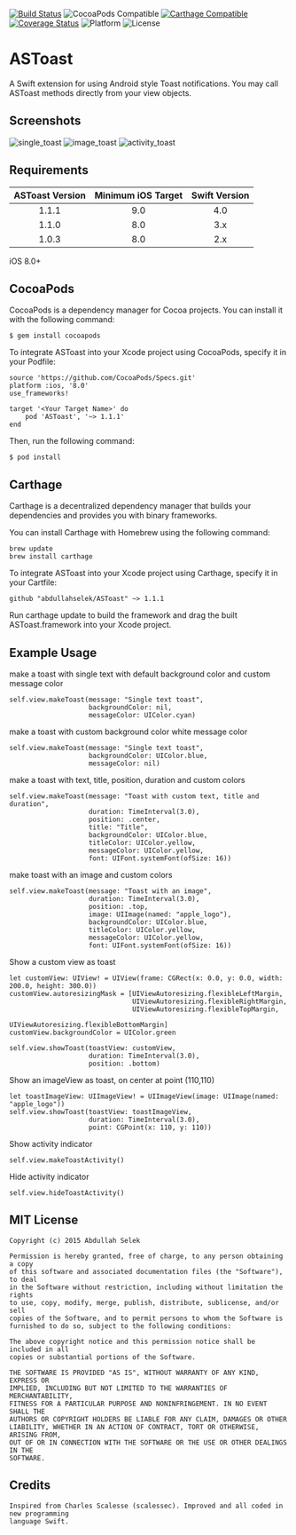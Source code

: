 [![Build Status](https://travis-ci.org/abdullahselek/ASToast.svg?branch=master)](https://travis-ci.org/abdullahselek/ASToast)
![CocoaPods Compatible](https://img.shields.io/cocoapods/v/ASToast.svg)
[![Carthage Compatible](https://img.shields.io/badge/Carthage-compatible-4BC51D.svg?style=flat)](https://github.com/Carthage/Carthage)
[![Coverage Status](https://coveralls.io/repos/github/abdullahselek/ASToast/badge.svg?branch=master)](https://coveralls.io/github/abdullahselek/ASToast?branch=master)
![Platform](https://img.shields.io/cocoapods/p/ASToast.svg?style=flat)
![License](https://img.shields.io/dub/l/vibe-d.svg)

# ASToast
A Swift extension for using Android style Toast notifications. You may call ASToast methods directly from your view objects.

## Screenshots

![single_toast](https://github.com/abdullahselek/ASToast/blob/master/images/astoast_singletoast.png)
![image_toast](https://github.com/abdullahselek/ASToast/blob/master/images/astoast_image_title_text_toast.png)
![activity_toast](https://github.com/abdullahselek/ASToast/blob/master/images/astoast_activity.png)

## Requirements

| ASToast Version | Minimum iOS Target  | Swift Version |
|:--------------------:|:---------------------------:|:---------------------------:|
| 1.1.1 | 9.0 | 4.0 |
| 1.1.0 | 8.0 | 3.x |
| 1.0.3 | 8.0 | 2.x |

iOS 8.0+

## CocoaPods

CocoaPods is a dependency manager for Cocoa projects. You can install it with the following command:
```	
$ gem install cocoapods
```

To integrate ASToast into your Xcode project using CocoaPods, specify it in your Podfile:
```
source 'https://github.com/CocoaPods/Specs.git'
platform :ios, '8.0'
use_frameworks!

target '<Your Target Name>' do
    pod 'ASToast', '~> 1.1.1'
end
```
Then, run the following command:
```
$ pod install
```
## Carthage

Carthage is a decentralized dependency manager that builds your dependencies and provides you with binary frameworks.

You can install Carthage with Homebrew using the following command:

```
brew update
brew install carthage
```

To integrate ASToast into your Xcode project using Carthage, specify it in your Cartfile:

```
github "abdullahselek/ASToast" ~> 1.1.1
```

Run carthage update to build the framework and drag the built ASToast.framework into your Xcode project.

## Example Usage

make a toast with single text with default background color and custom message color
```
self.view.makeToast(message: "Single text toast",
					backgroundColor: nil,
					messageColor: UIColor.cyan)
```
make a toast with custom background color white message color
```
self.view.makeToast(message: "Single text toast",
					backgroundColor: UIColor.blue,
					messageColor: nil)
```
make a toast with text, title, position, duration and custom colors
```
self.view.makeToast(message: "Toast with custom text, title and duration",
					duration: TimeInterval(3.0),
					position: .center,
					title: "Title",
					backgroundColor: UIColor.blue,
					titleColor: UIColor.yellow,
					messageColor: UIColor.yellow,
					font: UIFont.systemFont(ofSize: 16))
``` 	
make toast with an image and custom colors
```
self.view.makeToast(message: "Toast with an image",
					duration: TimeInterval(3.0),
					position: .top,
					image: UIImage(named: "apple_logo"),
					backgroundColor: UIColor.blue,
					titleColor: UIColor.yellow,
					messageColor: UIColor.yellow,
					font: UIFont.systemFont(ofSize: 16))
```	
Show a custom view as toast
```
let customView: UIView! = UIView(frame: CGRect(x: 0.0, y: 0.0, width: 200.0, height: 300.0))
customView.autoresizingMask = [UIViewAutoresizing.flexibleLeftMargin,
							   UIViewAutoresizing.flexibleRightMargin,
							   UIViewAutoresizing.flexibleTopMargin,
							   UIViewAutoresizing.flexibleBottomMargin]
customView.backgroundColor = UIColor.green

self.view.showToast(toastView: customView,
					duration: TimeInterval(3.0),
					position: .bottom)
```

Show an imageView as toast, on center at point (110,110)
```
let toastImageView: UIImageView! = UIImageView(image: UIImage(named: "apple_logo"))
self.view.showToast(toastView: toastImageView,
					duration: TimeInterval(3.0),
					point: CGPoint(x: 110, y: 110))
```

Show activity indicator
```
self.view.makeToastActivity()
```

Hide activity indicator
```
self.view.hideToastActivity()
```
	
## MIT License
```
Copyright (c) 2015 Abdullah Selek

Permission is hereby granted, free of charge, to any person obtaining a copy
of this software and associated documentation files (the "Software"), to deal
in the Software without restriction, including without limitation the rights
to use, copy, modify, merge, publish, distribute, sublicense, and/or sell
copies of the Software, and to permit persons to whom the Software is
furnished to do so, subject to the following conditions:

The above copyright notice and this permission notice shall be included in all
copies or substantial portions of the Software.

THE SOFTWARE IS PROVIDED "AS IS", WITHOUT WARRANTY OF ANY KIND, EXPRESS OR
IMPLIED, INCLUDING BUT NOT LIMITED TO THE WARRANTIES OF MERCHANTABILITY,
FITNESS FOR A PARTICULAR PURPOSE AND NONINFRINGEMENT. IN NO EVENT SHALL THE
AUTHORS OR COPYRIGHT HOLDERS BE LIABLE FOR ANY CLAIM, DAMAGES OR OTHER
LIABILITY, WHETHER IN AN ACTION OF CONTRACT, TORT OR OTHERWISE, ARISING FROM,
OUT OF OR IN CONNECTION WITH THE SOFTWARE OR THE USE OR OTHER DEALINGS IN THE
SOFTWARE.
```

## Credits
```
Inspired from Charles Scalesse (scalessec). Improved and all coded in new programming 
language Swift.
```
	


